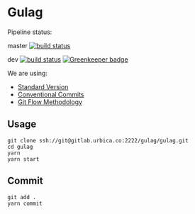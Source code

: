 # Gulag

Pipeline status:

master [![build status](https://gitlab.urbica.co/gulag/gulag/badges/master/build.svg)](https://gitlab.urbica.co/gulag/gulag/commits/master)

dev [![build status](https://gitlab.urbica.co/gulag/gulag/badges/dev/build.svg)](https://gitlab.urbica.co/gulag/gulag/commits/dev) [![Greenkeeper badge](https://badges.greenkeeper.io/urbica/gulag-admin.svg)](https://greenkeeper.io/)

We are using:

* [Standard Version](https://github.com/conventional-changelog/standard-version/)
* [Conventional Commits](https://conventionalcommits.org/)
* [Git Flow Methodology](http://nvie.com/posts/a-successful-git-branching-model/)

## Usage

```shell
git clone ssh://git@gitlab.urbica.co:2222/gulag/gulag.git
cd gulag
yarn
yarn start
```

## Commit

```shell
git add .
yarn commit
```
